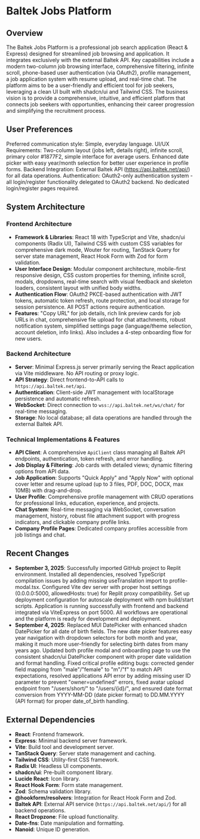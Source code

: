 # Baltek Jobs Platform

## Overview

The Baltek Jobs Platform is a professional job search application (React & Express) designed for streamlined job browsing and application. It integrates exclusively with the external Baltek API. Key capabilities include a modern two-column job browsing interface, comprehensive filtering, infinite scroll, phone-based user authentication (via OAuth2), profile management, a job application system with resume upload, and real-time chat. The platform aims to be a user-friendly and efficient tool for job seekers, leveraging a clean UI built with shadcn/ui and Tailwind CSS. The business vision is to provide a comprehensive, intuitive, and efficient platform that connects job seekers with opportunities, enhancing their career progression and simplifying the recruitment process.

## User Preferences

Preferred communication style: Simple, everyday language.
UI/UX Requirements: Two-column layout (jobs left, details right), infinite scroll, primary color #1877F2, simple interface for average users. Enhanced date picker with easy year/month selection for better user experience in profile forms.
Backend Integration: External Baltek API (https://api.baltek.net/api/) for all data operations.
Authentication: OAuth2-only authentication system - all login/register functionality delegated to OAuth2 backend. No dedicated login/register pages required.

## System Architecture

### Frontend Architecture
- **Framework & Libraries**: React 18 with TypeScript and Vite, shadcn/ui components (Radix UI), Tailwind CSS with custom CSS variables for comprehensive dark mode, Wouter for routing, TanStack Query for server state management, React Hook Form with Zod for form validation.
- **User Interface Design**: Modular component architecture, mobile-first responsive design, CSS custom properties for theming, infinite scroll, modals, dropdowns, real-time search with visual feedback and skeleton loaders, consistent layout with unified body widths.
- **Authentication Flow**: OAuth2 PKCE-based authentication with JWT tokens, automatic token refresh, route protection, and local storage for session persistence. All POST actions require authentication.
- **Features**: "Copy URL" for job details, rich link preview cards for job URLs in chat, comprehensive file upload for chat attachments, robust notification system, simplified settings page (language/theme selection, account deletion, info links). Also includes a 4-step onboarding flow for new users.

### Backend Architecture
- **Server**: Minimal Express.js server primarily serving the React application via Vite middleware. No API routing or proxy logic.
- **API Strategy**: Direct frontend-to-API calls to `https://api.baltek.net/api`.
- **Authentication**: Client-side JWT management with localStorage persistence and automatic refresh.
- **WebSocket**: Direct connection to `wss://api.baltek.net/ws/chat/` for real-time messaging.
- **Storage**: No local database; all data operations are handled through the external Baltek API.

### Technical Implementations & Features
- **API Client**: A comprehensive `ApiClient` class managing all Baltek API endpoints, authentication, token refresh, and error handling.
- **Job Display & Filtering**: Job cards with detailed views; dynamic filtering options from API data.
- **Job Application**: Supports "Quick Apply" and "Apply Now" with optional cover letter and resume upload (up to 3 files, PDF, DOC, DOCX, max 10MB) with drag-and-drop.
- **User Profile**: Comprehensive profile management with CRUD operations for professional links, education, experience, and projects.
- **Chat System**: Real-time messaging via WebSocket, conversation management, history, robust file attachment support with progress indicators, and clickable company profile links.
- **Company Profile Pages**: Dedicated company profiles accessible from job listings and chat.

## Recent Changes

- **September 3, 2025**: Successfully imported GitHub project to Replit environment. Installed all dependencies, resolved TypeScript compilation issues by adding missing useTranslation import to profile-modal.tsx. Configured Vite dev server with proper host settings (0.0.0.0:5000, allowedHosts: true) for Replit proxy compatibility. Set up deployment configuration for autoscale deployment with npm build/start scripts. Application is running successfully with frontend and backend integrated via ViteExpress on port 5000. All workflows are operational and the platform is ready for development and deployment.
- **September 4, 2025**: Replaced MUI DatePicker with enhanced shadcn DatePicker for all date of birth fields. The new date picker features easy year navigation with dropdown selectors for both month and year, making it much more user-friendly for selecting birth dates from many years ago. Updated both profile modal and onboarding page to use the consistent shadcn/ui DatePicker component with proper date validation and format handling. Fixed critical profile editing bugs: corrected gender field mapping from "male"/"female" to "m"/"f" to match API expectations, resolved applications API error by adding missing user ID parameter to prevent "owner=undefined" errors, fixed avatar upload endpoint from "/users/short/" to "/users/{id}/", and ensured date format conversion from YYYY-MM-DD (date picker format) to DD.MM.YYYY (API format) for proper date_of_birth handling.

## External Dependencies

- **React**: Frontend framework.
- **Express**: Minimal backend server framework.
- **Vite**: Build tool and development server.
- **TanStack Query**: Server state management and caching.
- **Tailwind CSS**: Utility-first CSS framework.
- **Radix UI**: Headless UI components.
- **shadcn/ui**: Pre-built component library.
- **Lucide React**: Icon library.
- **React Hook Form**: Form state management.
- **Zod**: Schema validation library.
- **@hookform/resolvers**: Integration for React Hook Form and Zod.
- **Baltek API**: External API service (`https://api.baltek.net/api/`) for all backend operations.
- **React Dropzone**: File upload functionality.
- **Date-fns**: Date manipulation and formatting.
- **Nanoid**: Unique ID generation.